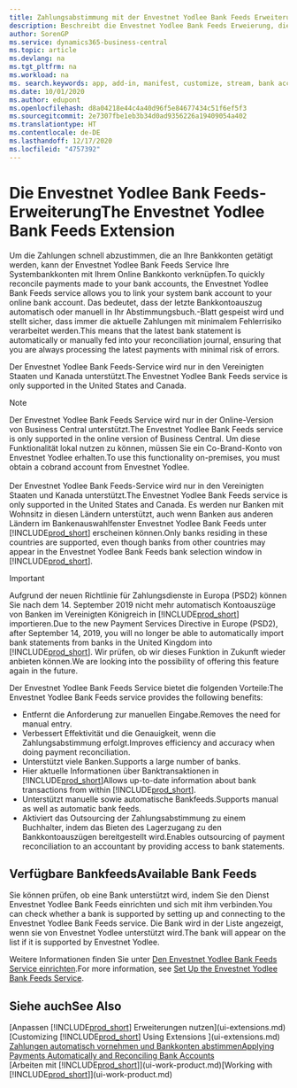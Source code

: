 ```yaml
---
title: Zahlungsabstimmung mit der Envestnet Yodlee Bank Feeds Erweiterung
description: Beschreibt die Envestnet Yodlee Bank Feeds Erweierung, die die Bankkonten verknüpft, sodass Sie schnell Zahlungen abgleichen können.
author: SorenGP
ms.service: dynamics365-business-central
ms.topic: article
ms.devlang: na
ms.tgt_pltfrm: na
ms.workload: na
ms. search.keywords: app, add-in, manifest, customize, stream, bank account link
ms.date: 10/01/2020
ms.author: edupont
ms.openlocfilehash: d8a04218e44c4a40d96f5e84677434c51f6ef5f3
ms.sourcegitcommit: 2e7307fbe1eb3b34d0ad9356226a19409054a402
ms.translationtype: HT
ms.contentlocale: de-DE
ms.lasthandoff: 12/17/2020
ms.locfileid: "4757392"
---
```

# <a name="the-envestnet-yodlee-bank-feeds-extension"></a><span data-ttu-id="e616d-103">Die Envestnet Yodlee Bank Feeds-Erweiterung</span><span class="sxs-lookup"><span data-stu-id="e616d-103">The Envestnet Yodlee Bank Feeds Extension</span></span>

<span data-ttu-id="e616d-104">Um die Zahlungen schnell abzustimmen, die an Ihre Bankkonten getätigt werden, kann der Envestnet Yodlee Bank Feeds Service Ihre Systembankkonten mit Ihrem Online Bankkonto verknüpfen.</span><span class="sxs-lookup"><span data-stu-id="e616d-104">To quickly reconcile payments made to your bank accounts, the Envestnet Yodlee Bank Feeds service allows you to link your system bank account to your online bank account.</span></span> <span data-ttu-id="e616d-105">Das bedeutet, dass der letzte Bankkontoauszug automatisch oder manuell in Ihr Abstimmungsbuch.-Blatt gespeist wird und stellt sicher, dass immer die aktuelle Zahlungen mit minimalem Fehlerrisiko verarbeitet werden.</span><span class="sxs-lookup"><span data-stu-id="e616d-105">This means that the latest bank statement is automatically or manually fed into your reconciliation journal, ensuring that you are always processing the latest payments with minimal risk of errors.</span></span>

<span data-ttu-id="e616d-106">Der Envestnet Yodlee Bank Feeds-Service wird nur in den Vereinigten Staaten und Kanada unterstützt.</span><span class="sxs-lookup"><span data-stu-id="e616d-106">The Envestnet Yodlee Bank Feeds service is only supported in the United States and Canada.</span></span>

> [!NOTE]
> <span data-ttu-id="e616d-107">Der Envestnet Yodlee Bank Feeds Service wird nur in der Online-Version von Business Central unterstützt.</span><span class="sxs-lookup"><span data-stu-id="e616d-107">The Envestnet Yodlee Bank Feeds service is only supported in the online version of Business Central.</span></span> <span data-ttu-id="e616d-108">Um diese Funktionalität lokal nutzen zu können, müssen Sie ein Co-Brand-Konto von Envestnet Yodlee erhalten.</span><span class="sxs-lookup"><span data-stu-id="e616d-108">To use this functionality on-premises, you must obtain a cobrand account from Envestnet Yodlee.</span></span><br /><br />
> <span data-ttu-id="e616d-109">Der Envestnet Yodlee Bank Feeds-Service wird nur in den Vereinigten Staaten und Kanada unterstützt.</span><span class="sxs-lookup"><span data-stu-id="e616d-109">The Envestnet Yodlee Bank Feeds service is only supported in the United States and Canada.</span></span>
> <span data-ttu-id="e616d-110">Es werden nur Banken mit Wohnsitz in diesen Ländern unterstützt, auch wenn Banken aus anderen Ländern im Bankenauswahlfenster Envestnet Yodlee Bank Feeds unter [!INCLUDE[prod_short](includes/prod_short.md)] erscheinen können.</span><span class="sxs-lookup"><span data-stu-id="e616d-110">Only banks residing in these countries are supported, even though banks from other countries may appear in the Envestnet Yodlee Bank Feeds bank selection window in [!INCLUDE[prod_short](includes/prod_short.md)].</span></span>

> [!IMPORTANT]
> <span data-ttu-id="e616d-111">Aufgrund der neuen Richtlinie für Zahlungsdienste in Europa (PSD2) können Sie nach dem 14. September 2019 nicht mehr automatisch Kontoauszüge von Banken im Vereinigten Königreich in [!INCLUDE[prod_short](includes/prod_short.md)] importieren.</span><span class="sxs-lookup"><span data-stu-id="e616d-111">Due to the new Payment Services Directive in Europe (PSD2), after September 14, 2019, you will no longer be able to automatically import bank statements from banks in the United Kingdom into [!INCLUDE[prod_short](includes/prod_short.md)].</span></span> <span data-ttu-id="e616d-112">Wir prüfen, ob wir dieses Funktion in Zukunft wieder anbieten können.</span><span class="sxs-lookup"><span data-stu-id="e616d-112">We are looking into the possibility of offering this feature again in the future.</span></span>

<span data-ttu-id="e616d-113">Der Envestnet Yodlee Bank Feeds Service bietet die folgenden Vorteile:</span><span class="sxs-lookup"><span data-stu-id="e616d-113">The Envestnet Yodlee Bank Feeds service provides the following benefits:</span></span>

* <span data-ttu-id="e616d-114">Entfernt die Anforderung zur manuellen Eingabe.</span><span class="sxs-lookup"><span data-stu-id="e616d-114">Removes the need for manual entry.</span></span>
* <span data-ttu-id="e616d-115">Verbessert Effektivität und die Genauigkeit, wenn die Zahlungsabstimmung erfolgt.</span><span class="sxs-lookup"><span data-stu-id="e616d-115">Improves efficiency and accuracy when doing payment reconciliation.</span></span>
* <span data-ttu-id="e616d-116">Unterstützt viele Banken.</span><span class="sxs-lookup"><span data-stu-id="e616d-116">Supports a large number of banks.</span></span>
* <span data-ttu-id="e616d-117">Hier aktuelle Informationen über Banktransaktionen in [!INCLUDE[prod_short](includes/prod_short.md)]</span><span class="sxs-lookup"><span data-stu-id="e616d-117">Allows up-to-date information about bank transactions from within [!INCLUDE[prod_short](includes/prod_short.md)].</span></span>
* <span data-ttu-id="e616d-118">Unterstützt manuelle sowie automatische Bankfeeds.</span><span class="sxs-lookup"><span data-stu-id="e616d-118">Supports manual as well as automatic bank feeds.</span></span>
* <span data-ttu-id="e616d-119">Aktiviert das Outsourcing der Zahlungsabstimmung zu einem Buchhalter, indem das Bieten des Lagerzugang zu den Bankkontoauszügen bereitgestellt wird.</span><span class="sxs-lookup"><span data-stu-id="e616d-119">Enables outsourcing of payment reconciliation to an accountant by providing access to bank statements.</span></span>

## <a name="available-bank-feeds"></a><span data-ttu-id="e616d-120">Verfügbare Bankfeeds</span><span class="sxs-lookup"><span data-stu-id="e616d-120">Available Bank Feeds</span></span>
<span data-ttu-id="e616d-121">Sie können prüfen, ob eine Bank unterstützt wird, indem Sie den Dienst Envestnet Yodlee Bank Feeds einrichten und sich mit ihm verbinden.</span><span class="sxs-lookup"><span data-stu-id="e616d-121">You can check whether a bank is supported by setting up and connecting to the Envestnet Yodlee Bank Feeds service.</span></span> <span data-ttu-id="e616d-122">Die Bank wird in der Liste angezeigt, wenn sie von Envestnet Yodlee unterstützt wird.</span><span class="sxs-lookup"><span data-stu-id="e616d-122">The bank will appear on the list if it is supported by Envestnet Yodlee.</span></span>

<span data-ttu-id="e616d-123">Weitere Informationen finden Sie unter [Den Envestnet Yodlee Bank Feeds Service einrichten](bank-how-setup-bank-statement-service.md).</span><span class="sxs-lookup"><span data-stu-id="e616d-123">For more information, see [Set Up the Envestnet Yodlee Bank Feeds Service](bank-how-setup-bank-statement-service.md).</span></span>

## <a name="see-also"></a><span data-ttu-id="e616d-124">Siehe auch</span><span class="sxs-lookup"><span data-stu-id="e616d-124">See Also</span></span>
<span data-ttu-id="e616d-125">[Anpassen [!INCLUDE[prod_short](includes/prod_short.md)] Erweiterungen nutzen](ui-extensions.md)  </span><span class="sxs-lookup"><span data-stu-id="e616d-125">[Customizing [!INCLUDE[prod_short](includes/prod_short.md)] Using Extensions ](ui-extensions.md)  </span></span>  
[<span data-ttu-id="e616d-126">Zahlungen automatisch vornehmen und Bankkonten abstimmen</span><span class="sxs-lookup"><span data-stu-id="e616d-126">Applying Payments Automatically and Reconciling Bank Accounts</span></span>](receivables-apply-payments-auto-reconcile-bank-accounts.md)  
<span data-ttu-id="e616d-127">[Arbeiten mit [!INCLUDE[prod_short](includes/prod_short.md)]](ui-work-product.md)</span><span class="sxs-lookup"><span data-stu-id="e616d-127">[Working with [!INCLUDE[prod_short](includes/prod_short.md)]](ui-work-product.md)</span></span>
